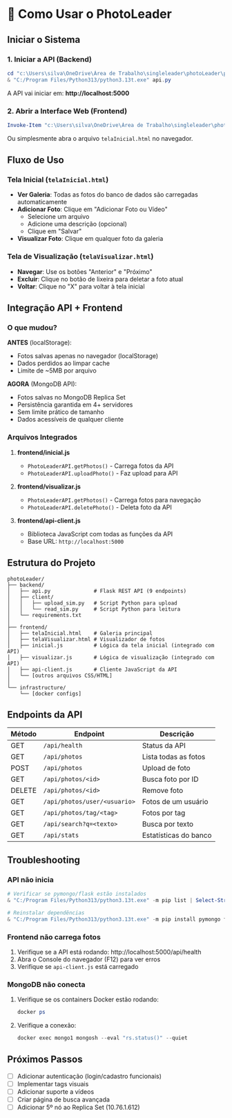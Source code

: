 # 🚀 Como Usar o PhotoLeader

## Iniciar o Sistema

### 1. Iniciar a API (Backend)

```powershell
cd "c:\Users\silva\OneDrive\Área de Trabalho\singleleader\photoLeader\photoLeader\backend"
& "C:/Program Files/Python313/python3.13t.exe" api.py
```

A API vai iniciar em: **http://localhost:5000**

### 2. Abrir a Interface Web (Frontend)

```powershell
Invoke-Item "c:\Users\silva\OneDrive\Área de Trabalho\singleleader\photoLeader\photoLeader\frontend\telaInicial.html"
```

Ou simplesmente abra o arquivo `telaInicial.html` no navegador.

## Fluxo de Uso

### Tela Inicial (`telaInicial.html`)
- **Ver Galeria**: Todas as fotos do banco de dados são carregadas automaticamente
- **Adicionar Foto**: Clique em "Adicionar Foto ou Vídeo"
  - Selecione um arquivo
  - Adicione uma descrição (opcional)
  - Clique em "Salvar"
- **Visualizar Foto**: Clique em qualquer foto da galeria

### Tela de Visualização (`telaVisualizar.html`)
- **Navegar**: Use os botões "Anterior" e "Próximo"
- **Excluir**: Clique no botão de lixeira para deletar a foto atual
- **Voltar**: Clique no "X" para voltar à tela inicial

## Integração API + Frontend

### O que mudou?

**ANTES** (localStorage):
- Fotos salvas apenas no navegador (localStorage)
- Dados perdidos ao limpar cache
- Limite de ~5MB por arquivo

**AGORA** (MongoDB API):
- Fotos salvas no MongoDB Replica Set
- Persistência garantida em 4+ servidores
- Sem limite prático de tamanho
- Dados acessíveis de qualquer cliente

### Arquivos Integrados

1. **frontend/inicial.js**
   - `PhotoLeaderAPI.getPhotos()` - Carrega fotos da API
   - `PhotoLeaderAPI.uploadPhoto()` - Faz upload para API

2. **frontend/visualizar.js**
   - `PhotoLeaderAPI.getPhotos()` - Carrega fotos para navegação
   - `PhotoLeaderAPI.deletePhoto()` - Deleta foto da API

3. **frontend/api-client.js**
   - Biblioteca JavaScript com todas as funções da API
   - Base URL: `http://localhost:5000`

## Estrutura do Projeto

```
photoLeader/
├── backend/
│   ├── api.py              # Flask REST API (9 endpoints)
│   ├── client/
│   │   ├── upload_sim.py   # Script Python para upload
│   │   └── read_sim.py     # Script Python para leitura
│   └── requirements.txt
│
├── frontend/
│   ├── telaInicial.html    # Galeria principal
│   ├── telaVisualizar.html # Visualizador de fotos
│   ├── inicial.js          # Lógica da tela inicial (integrado com API)
│   ├── visualizar.js       # Lógica de visualização (integrado com API)
│   ├── api-client.js       # Cliente JavaScript da API
│   └── [outros arquivos CSS/HTML]
│
└── infrastructure/
    └── [docker configs]
```

## Endpoints da API

| Método | Endpoint | Descrição |
|--------|----------|-----------|
| GET | `/api/health` | Status da API |
| GET | `/api/photos` | Lista todas as fotos |
| POST | `/api/photos` | Upload de foto |
| GET | `/api/photos/<id>` | Busca foto por ID |
| DELETE | `/api/photos/<id>` | Remove foto |
| GET | `/api/photos/user/<usuario>` | Fotos de um usuário |
| GET | `/api/photos/tag/<tag>` | Fotos por tag |
| GET | `/api/search?q=<texto>` | Busca por texto |
| GET | `/api/stats` | Estatísticas do banco |

## Troubleshooting

### API não inicia
```powershell
# Verificar se pymongo/flask estão instalados
& "C:/Program Files/Python313/python3.13t.exe" -m pip list | Select-String "pymongo|flask"

# Reinstalar dependências
& "C:/Program Files/Python313/python3.13t.exe" -m pip install pymongo flask flask-cors
```

### Frontend não carrega fotos
1. Verifique se a API está rodando: http://localhost:5000/api/health
2. Abra o Console do navegador (F12) para ver erros
3. Verifique se `api-client.js` está carregado

### MongoDB não conecta
1. Verifique se os containers Docker estão rodando:
   ```powershell
   docker ps
   ```
2. Verifique a conexão:
   ```powershell
   docker exec mongo1 mongosh --eval "rs.status()" --quiet
   ```

## Próximos Passos

- [ ] Adicionar autenticação (login/cadastro funcionais)
- [ ] Implementar tags visuais
- [ ] Adicionar suporte a vídeos
- [ ] Criar página de busca avançada
- [ ] Adicionar 5º nó ao Replica Set (10.76.1.612)
